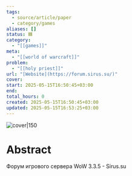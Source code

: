 ```yaml
---
tags:
  - source/article/paper
  - category/games
aliases: []
status: 🟦
category:
  - "[[games]]"
meta:
  - "[[world of warcraft]]"
problem:
  - "[[holy priest]]"
url: "[Website](https://forum.sirus.su/)"
cover: 
start: 2025-05-15T16:50:45+03:00
end: 
total_hours: 0
created: 2025-05-15T16:50:45+03:00
updated: 2025-05-15T16:53:25+03:00
---
```


![cover|150]()

# Abstract

Форум игрового сервера WoW 3.3.5 - Sirus.su

#
